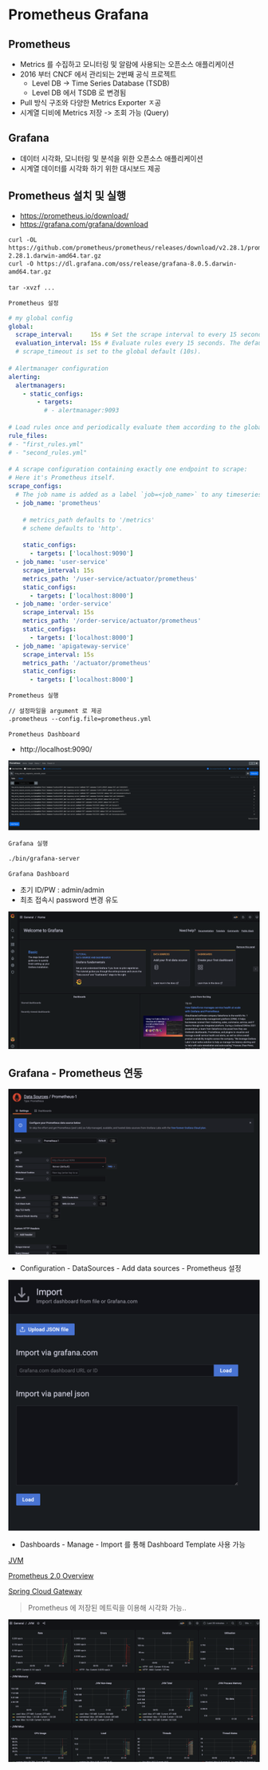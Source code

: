 # Prometheus Grafana

## Prometheus
- Metrics 를 수집하고 모니터링 및 알람에 사용되는 오픈소스 애플리케이션
- 2016 부터 CNCF 에서 관리되는 2번째 공식 프로젝트
    - Level DB -> Time Series Database (TSDB)
    - Level DB 에서 TSDB 로 변경됨
- Pull 방식 구조와 다양한 Metrics Exporter ㅈ공
- 시계열 디비에 Metrics 저장 -> 조회 가능 (Query)

## Grafana
- 데이터 시각화, 모니터링 및 분석을 위한 오픈소스 애플리케이션
- 시계열 데이터를 시각화 하기 위한 대시보드 제공

## Prometheus 설치 및 실행
- https://prometheus.io/download/
- https://grafana.com/grafana/download

```shell
curl -OL https://github.com/prometheus/prometheus/releases/download/v2.28.1/prometheus-2.28.1.darwin-amd64.tar.gz
curl -O https://dl.grafana.com/oss/release/grafana-8.0.5.darwin-amd64.tar.gz

tar -xvzf ...
```


`Prometheus 설정`

```yaml
# my global config
global:
  scrape_interval:     15s # Set the scrape interval to every 15 seconds. Default is every 1 minute.
  evaluation_interval: 15s # Evaluate rules every 15 seconds. The default is every 1 minute.
  # scrape_timeout is set to the global default (10s).

# Alertmanager configuration
alerting:
  alertmanagers:
    - static_configs:
        - targets:
          # - alertmanager:9093

# Load rules once and periodically evaluate them according to the global 'evaluation_interval'.
rule_files:
# - "first_rules.yml"
# - "second_rules.yml"

# A scrape configuration containing exactly one endpoint to scrape:
# Here it's Prometheus itself.
scrape_configs:
  # The job name is added as a label `job=<job_name>` to any timeseries scraped from this config.
  - job_name: 'prometheus'

    # metrics_path defaults to '/metrics'
    # scheme defaults to 'http'.

    static_configs:
      - targets: ['localhost:9090']
  - job_name: 'user-service'
    scrape_interval: 15s
    metrics_path: '/user-service/actuator/prometheus'
    static_configs:
      - targets: ['localhost:8000']
  - job_name: 'order-service'
    scrape_interval: 15s
    metrics_path: '/order-service/actuator/prometheus'
    static_configs:
      - targets: ['localhost:8000']
  - job_name: 'apigateway-service'
    scrape_interval: 15s
    metrics_path: '/actuator/prometheus'
    static_configs:
      - targets: ['localhost:8000']
```

`Prometheus 실행`

```shell
// 설정파일을 argument 로 제공
.prometheus --config.file=prometheus.yml
```

`Prometheus Dashboard`
- http://localhost:9090/

![Prometheus Dashboard](./images/Prometheus.png)

`Grafana 실행`

```shell
./bin/grafana-server
```

`Grafana Dashboard`
- 초기 ID/PW : admin/admin
- 최초 접속시 password 변경 유도

![Grafana Dashboard](./images/Grafana.png)

## Grafana - Prometheus 연동

![Grafana_Prometheus](./images/Prometheus_Grafana.png)

- Configuration - DataSources - Add data sources - Prometheus 설정

![Dashboard Import](./images/Dashboard_Import.png)

- Dashboards - Manage - Import 를 통해 Dashboard Template 사용 가능

[JVM](https://grafana.com/grafana/dashboards/11892)

[Prometheus 2.0 Overview](https://grafana.com/grafana/dashboards/3662)

[Spring Cloud Gateway](https://grafana.com/grafana/dashboards/11506)

> Prometheus 에 저장된 메트릭을 이용해 시각화 가능..

![JVM](./images/JVM.png)